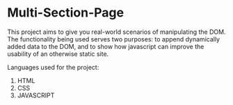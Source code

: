 # Multi-Section-Page
This project aims to give you real-world scenarios of manipulating the DOM. The functionality being used serves two purposes: to append dynamically added data to the DOM, and to show how javascript can improve the usability of an otherwise static site.

Languages used for the project:
1. HTML
2. CSS
3. JAVASCRIPT
